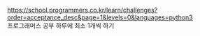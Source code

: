 https://school.programmers.co.kr/learn/challenges?order=acceptance_desc&page=1&levels=0&languages=python3  
프로그래머스 공부
하루에 최소 1개씩 하기 
